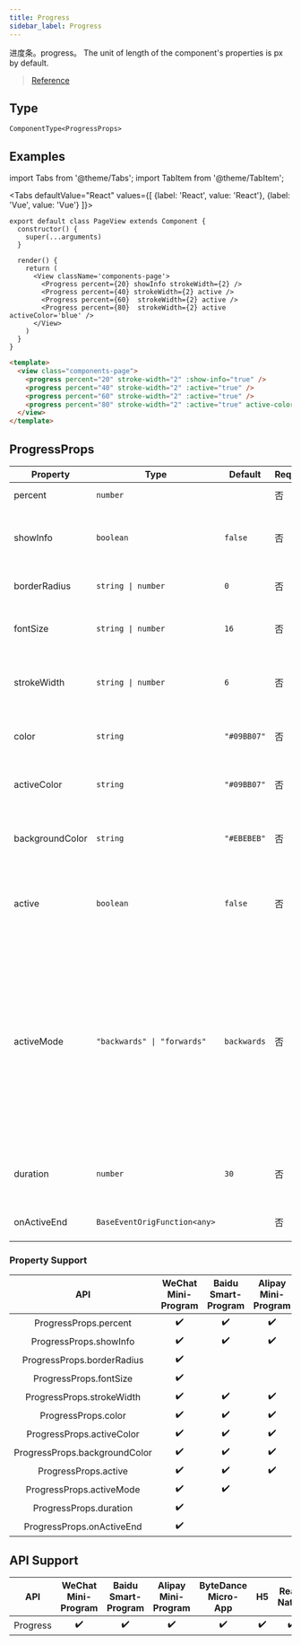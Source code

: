 ```yaml
---
title: Progress
sidebar_label: Progress
---
```


进度条。progress。 The unit of length of the component's properties is px by default.

> [Reference](https://developers.weixin.qq.com/miniprogram/dev/component/progress.html)

## Type

```tsx
ComponentType<ProgressProps>
```

## Examples


import Tabs from '@theme/Tabs';
import TabItem from '@theme/TabItem';

<Tabs
  defaultValue="React"
  values={[
    {label: 'React', value: 'React'},
 {label: 'Vue', value: 'Vue'}
 ]}>
<TabItem value="React">

```tsx
export default class PageView extends Component {
  constructor() {
    super(...arguments)
  }

  render() {
    return (
      <View className='components-page'>
        <Progress percent={20} showInfo strokeWidth={2} />
        <Progress percent={40} strokeWidth={2} active />
        <Progress percent={60}  strokeWidth={2} active />
        <Progress percent={80}  strokeWidth={2} active activeColor='blue' />
      </View>
    )
  }
}
```

</TabItem>

<TabItem value="Vue">

```html
<template>
  <view class="components-page">
    <progress percent="20" stroke-width="2" :show-info="true" />
    <progress percent="40" stroke-width="2" :active="true" />
    <progress percent="60" stroke-width="2" :active="true" />
    <progress percent="80" stroke-width="2" :active="true" active-color="blue" />
  </view>
</template>
```
  
</TabItem>
</Tabs>

## ProgressProps

<table>
  <thead>
    <tr>
      <th>Property</th>
      <th>Type</th>
      <th style={{ textAlign: "center"}}>Default</th>
      <th style={{ textAlign: "center"}}>Required</th>
      <th>Description</th>
    </tr>
  </thead>
  <tbody>
    <tr>
      <td>percent</td>
      <td><code>number</code></td>
      <td style={{ textAlign: "center"}}></td>
      <td style={{ textAlign: "center"}}>否</td>
      <td>0 to 100 percent.</td>
    </tr>
    <tr>
      <td>showInfo</td>
      <td><code>boolean</code></td>
      <td style={{ textAlign: "center"}}><code>false</code></td>
      <td style={{ textAlign: "center"}}>否</td>
      <td>Shows the percent on the right of the progress bar.</td>
    </tr>
    <tr>
      <td>borderRadius</td>
      <td><code>string | number</code></td>
      <td style={{ textAlign: "center"}}><code>0</code></td>
      <td style={{ textAlign: "center"}}>否</td>
      <td>The radius of the round corner.</td>
    </tr>
    <tr>
      <td>fontSize</td>
      <td><code>string | number</code></td>
      <td style={{ textAlign: "center"}}><code>16</code></td>
      <td style={{ textAlign: "center"}}>否</td>
      <td>The font size of the percent on the right.</td>
    </tr>
    <tr>
      <td>strokeWidth</td>
      <td><code>string | number</code></td>
      <td style={{ textAlign: "center"}}><code>6</code></td>
      <td style={{ textAlign: "center"}}>否</td>
      <td>The width of the stroke on the progress bar.</td>
    </tr>
    <tr>
      <td>color</td>
      <td><code>string</code></td>
      <td style={{ textAlign: "center"}}><code>&quot;#09BB07&quot;</code></td>
      <td style={{ textAlign: "center"}}>否</td>
      <td>The color of the progress bar (Use activeColor).</td>
    </tr>
    <tr>
      <td>activeColor</td>
      <td><code>string</code></td>
      <td style={{ textAlign: "center"}}><code>&quot;#09BB07&quot;</code></td>
      <td style={{ textAlign: "center"}}>否</td>
      <td>The color of the selected progress bar.</td>
    </tr>
    <tr>
      <td>backgroundColor</td>
      <td><code>string</code></td>
      <td style={{ textAlign: "center"}}><code>&quot;#EBEBEB&quot;</code></td>
      <td style={{ textAlign: "center"}}>否</td>
      <td>The color of the unselected progress bar.</td>
    </tr>
    <tr>
      <td>active</td>
      <td><code>boolean</code></td>
      <td style={{ textAlign: "center"}}><code>false</code></td>
      <td style={{ textAlign: "center"}}>否</td>
      <td>The animation where the progress bar moves from left to right.</td>
    </tr>
    <tr>
      <td>activeMode</td>
      <td><code>&quot;backwards&quot; | &quot;forwards&quot;</code></td>
      <td style={{ textAlign: "center"}}><code>backwards</code></td>
      <td style={{ textAlign: "center"}}>否</td>
      <td>The value "backwards" indicates that the animation plays from the beginning, and the value "forwards" indicates that the animation plays from the point at which it paused.</td>
    </tr>
    <tr>
      <td>duration</td>
      <td><code>number</code></td>
      <td style={{ textAlign: "center"}}><code>30</code></td>
      <td style={{ textAlign: "center"}}>否</td>
      <td>Number of milliseconds to increase progress by 1%.</td>
    </tr>
    <tr>
      <td>onActiveEnd</td>
      <td><code>BaseEventOrigFunction&lt;any&gt;</code></td>
      <td style={{ textAlign: "center"}}></td>
      <td style={{ textAlign: "center"}}>否</td>
      <td>Triggered on animation completion.</td>
    </tr>
  </tbody>
</table>

### Property Support

|              API              | WeChat Mini-Program | Baidu Smart-Program | Alipay Mini-Program | ByteDance Micro-App | H5 | React Native |
|:-----------------------------:|:-------------------:|:-------------------:|:-------------------:|:-------------------:|:--:|:------------:|
|     ProgressProps.percent     |         ✔️          |         ✔️          |         ✔️          |         ✔️          | ✔️ |      ✔️      |
|    ProgressProps.showInfo     |         ✔️          |         ✔️          |         ✔️          |                     | ✔️ |      ✔️      |
|  ProgressProps.borderRadius   |         ✔️          |                     |                     |                     | ✔️ |              |
|    ProgressProps.fontSize     |         ✔️          |                     |                     |                     | ✔️ |              |
|   ProgressProps.strokeWidth   |         ✔️          |         ✔️          |         ✔️          |         ✔️          | ✔️ |      ✔️      |
|      ProgressProps.color      |         ✔️          |         ✔️          |         ✔️          |         ✔️          | ✔️ |              |
|   ProgressProps.activeColor   |         ✔️          |         ✔️          |         ✔️          |         ✔️          | ✔️ |      ✔️      |
| ProgressProps.backgroundColor |         ✔️          |         ✔️          |         ✔️          |         ✔️          | ✔️ |      ✔️      |
|     ProgressProps.active      |         ✔️          |         ✔️          |         ✔️          |         ✔️          | ✔️ |      ✔️      |
|   ProgressProps.activeMode    |         ✔️          |         ✔️          |                     |         ✔️          | ✔️ |      ✔️      |
|    ProgressProps.duration     |         ✔️          |                     |                     |                     | ✔️ |              |
|   ProgressProps.onActiveEnd   |         ✔️          |                     |                     |                     | ✔️ |              |

## API Support

|   API    | WeChat Mini-Program | Baidu Smart-Program | Alipay Mini-Program | ByteDance Micro-App | H5 | React Native |
|:--------:|:-------------------:|:-------------------:|:-------------------:|:-------------------:|:--:|:------------:|
| Progress |         ✔️          |         ✔️          |         ✔️          |         ✔️          | ✔️ |      ✔️      |
